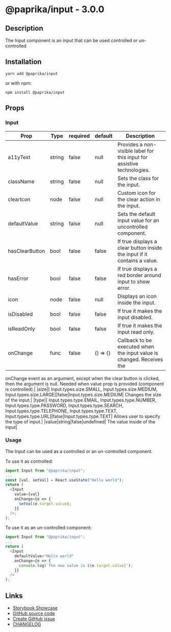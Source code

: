 <!-- start: Autogenerated - do not modify -->

# @paprika/input - 3.0.0

## Description

The Input component is an input that can be used controlled or un-controlled

## Installation

```
yarn add @paprika/input
```

or with npm:

```
npm install @paprika/input
```

## Props

### Input

| Prop           | Type   | required | default  | Description                                                              |
| -------------- | ------ | -------- | -------- | ------------------------------------------------------------------------ |
| a11yText       | string | false    | null     | Provides a non-visible label for this input for assistive technologies.  |
| className      | string | false    | null     | Sets the class for the input.                                            |
| clearIcon      | node   | false    | null     | Custom icon for the clear action in the input.                           |
| defaultValue   | string | false    | null     | Sets the default input value for an uncontrolled component.              |
| hasClearButton | bool   | false    | false    | If true displays a clear button inside the input if it contains a value. |
| hasError       | bool   | false    | false    | If true displays a red border around input to show error.                |
| icon           | node   | false    | null     | Displays an icon inside the input.                                       |
| isDisabled     | bool   | false    | false    | If true it makes the input disabled.                                     |
| isReadOnly     | bool   | false    | false    | If true it makes the input read only.                                    |
| onChange       | func   | false    | () => {} | Callback to be executed when the input value is changed. Receives the    |

onChange event as an argument, except when the clear button is clicked,
then the argument is null. Needed when value prop is provided (component
is controlled).|
|size|[ Input.types.size.SMALL, Input.types.size.MEDIUM, Input.types.size.LARGE]|false|Input.types.size.MEDIUM| Changes the size of the input.|
|type|[ Input.types.type.EMAIL, Input.types.type.NUMBER, Input.types.type.PASSWORD, Input.types.type.SEARCH, Input.types.type.TELEPHONE, Input.types.type.TEXT, Input.types.type.URL]|false|Input.types.type.TEXT| Allows user to specify the type of input.|
|value|string|false|undefined| The value inside of the input|

<!-- end: Autogenerated - do not modify -->
<!-- content -->

### Usage

The Input can be used as a controlled or an un-controlled component.

To use it as controlled:

```js
import Input from "@paprika/input";
...
const [val, setVal] = React.useState("Hello world");
return (
  <Input
    value={val}
    onChange={e => {
      setVal(e.target.value);
    }}
  />;
);
```

To use it as an un-controlled component:

```js
import Input from "@paprika/input";
...
return (
  <Input
    defaultValue="Hello world"
    onChange={e => {
      console.log(`The new value is ${e.target.value}`);
    }}
  />
);
```

<!-- eoContent -->

## Links

- [Storybook Showcase](https://paprika.highbond.com/?path=/story/forms-input--showcase)
- [GitHub source code](https://github.com/acl-services/paprika/tree/master/packages/Input/src)
- [Create GitHub issue](https://github.com/acl-services/paprika/issues/new?label=[]&title=@paprika/input%20[help]:%20your%20short%20description&body=%0A%23%20Help%20wanted%0A%0A%23%23%20Please%20write%20your%20question.%0A*A%20clear%20and%20concise%20description%20of%20what%20the%20question%20is*%0A%0A%23%23%20Additional%20context%0A*Add%20any%20other%20context%20or%20screenshots%20about%20your%20question%20here.*%0A)
- [CHANGELOG](https://github.com/acl-services/paprika/tree/master/packages/Input/CHANGELOG.md)
